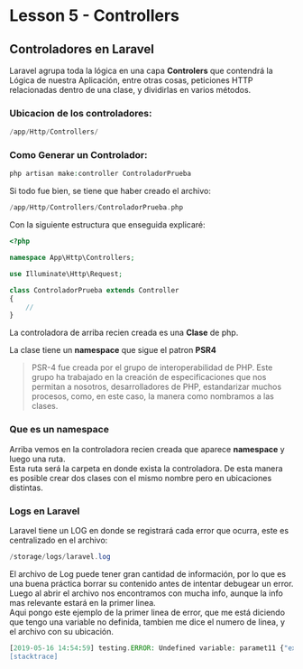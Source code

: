 # Lesson 5 - Controllers

## Controladores en Laravel


Laravel agrupa toda la lógica en una capa __Controlers__ que contendrá la Lógica de nuestra Aplicación, entre otras cosas, peticiones HTTP relacionadas dentro de una clase, y dividirlas en varios métodos.


### Ubicacion de los controladores:
```php
/app/Http/Controllers/
```

### Como Generar un Controlador:
```php
php artisan make:controller ControladorPrueba
```

Si todo fue bien, se tiene que haber creado el archivo:
```php
/app/Http/Controllers/ControladorPrueba.php
```
Con la siguiente estructura que enseguida explicaré:
```php
<?php

namespace App\Http\Controllers;

use Illuminate\Http\Request;

class ControladorPrueba extends Controller
{
    //
}
```

La controladora de arriba recien creada es una __Clase__ de php.


La clase tiene un __namespace__  que sigue el patron __PSR4__   


> 
> PSR-4 fue creada por el grupo de interoperabilidad de PHP. Este grupo ha trabajado en la creación de especificaciones que nos permitan a nosotros, desarrolladores de PHP, estandarizar muchos procesos, como, en este caso, la manera como nombramos a las clases.
> 

### Que es un namespace

Arriba vemos en la controladora recien creada que aparece __namespace__ y luego una ruta.   
Esta ruta será la carpeta en donde exista la controladora.  De esta manera es posible crear dos clases con el mismo nombre pero en ubicaciones distintas.

### Logs en Laravel

Laravel tiene un LOG en donde se registrará cada error que ocurra, este es centralizado en el archivo:
```php
/storage/logs/laravel.log
```
El archivo de Log puede tener gran cantidad de información, por lo que es una buena práctica borrar su contenido antes de intentar debugear un error.
Luego al abrir el archivo nos encontramos con mucha info, aunque la info mas relevante estará en la primer linea.   
Aqui pongo este ejemplo de la primer linea de error, que me está diciendo que tengo una variable no definida, tambien me dice el numero de linea, y el archivo con su ubicación.  
```php
[2019-05-16 14:54:59] testing.ERROR: Undefined variable: paramet11 {"exception":"[object] (ErrorException(code: 0): Undefined variable: paramet11 at /Applications/MAMP/htdocs/laravel/training-aledc/app/Http/Controllers/UserController.php:36)
[stacktrace]
```












